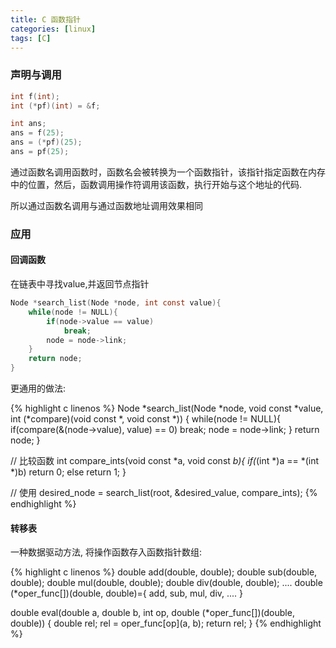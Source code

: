 ```yaml
---
title: C 函数指针 
categories: [linux]
tags: [C]
---
```


### 声明与调用

``` C
int f(int);
int (*pf)(int) = &f;

int ans;
ans = f(25);
ans = (*pf)(25);
ans = pf(25);
```

通过函数名调用函数时，函数名会被转换为一个函数指针，该指针指定函数在内存中的位置，然后，函数调用操作符调用该函数，执行开始与这个地址的代码.

所以通过函数名调用与通过函数地址调用效果相同

### 应用

#### 回调函数

在链表中寻找value,并返回节点指针

``` C
Node *search_list(Node *node, int const value){
    while(node != NULL){
        if(node->value == value)
            break;
        node = node->link;
    }
    return node;
}
```

更通用的做法:

{% highlight c linenos %}
Node *search_list(Node *node, void const *value,
    int (*compare)(void const *, void const *))
{
    while(node != NULL){
        if(compare(&(node->value), value) == 0)
            break;
        node = node->link;
    }
    return node;
}

// 比较函数
int compare_ints(void const *a, void const *b){
    if(*(int *)a == *(int *)b)
        return 0;
    else
        return 1;
}

// 使用
desired_node = search_list(root, &desired_value, compare_ints);
{% endhighlight %}

#### 转移表

一种数据驱动方法, 将操作函数存入函数指针数组:

{% highlight c linenos %}
double add(double, double);
double sub(double, double);
double mul(double, double);
double div(double, double);
....
double (*oper_func[])(double, double)={
    add, sub, mul, div, ....
}

double eval(double a, double b, int op,
    double (*oper_func[])(double, double))
{
    double rel;
    rel = oper_func[op](a, b);
    return rel;
}
{% endhighlight %}
